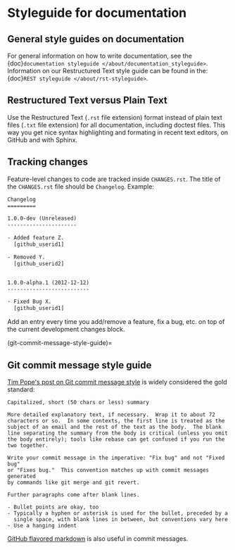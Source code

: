 # Styleguide for documentation

## General style guides on documentation

For general information on how to write documentation, see the {doc}`documentation styleguide </about/documentation_styleguide>`.
Information on our Restructured Text style guide can be found in the: {doc}`REST styleguide </about/rst-styleguide>`.

## Restructured Text versus Plain Text

Use the Restructured Text (`.rst` file extension) format instead of plain text
files (`.txt` file extension) for all documentation, including doctest files.
This way you get nice syntax highlighting and formating in recent text editors,
on GitHub and with Sphinx.

## Tracking changes

Feature-level changes to code are tracked inside `CHANGES.rst`. The title
of the `CHANGES.rst` file should be `Changelog`. Example:

```rst
Changelog
=========

1.0.0-dev (Unreleased)
----------------------

- Added feature Z.
  [github_userid1]

- Removed Y.
  [github_userid2]


1.0.0-alpha.1 (2012-12-12)
--------------------------

- Fixed Bug X.
  [github_userid1]
```

Add an entry every time you add/remove a feature, fix a bug, etc. on top of the
current development changes block.

(git-commit-message-style-guide)=

## Git commit message style guide

[Tim Pope's post on Git commit message style](http://tbaggery.com/2008/04/19/a-note-about-git-commit-messages.html)
is widely considered the gold standard:

```
Capitalized, short (50 chars or less) summary

More detailed explanatory text, if necessary.  Wrap it to about 72
characters or so.  In some contexts, the first line is treated as the
subject of an email and the rest of the text as the body.  The blank
line separating the summary from the body is critical (unless you omit
the body entirely); tools like rebase can get confused if you run the
two together.

Write your commit message in the imperative: "Fix bug" and not "Fixed bug"
or "Fixes bug."  This convention matches up with commit messages generated
by commands like git merge and git revert.

Further paragraphs come after blank lines.

- Bullet points are okay, too
- Typically a hyphen or asterisk is used for the bullet, preceded by a
  single space, with blank lines in between, but conventions vary here
- Use a hanging indent
```

[GitHub flavored markdown](http://github.github.com/github-flavored-markdown/) is also useful in commit messages.

